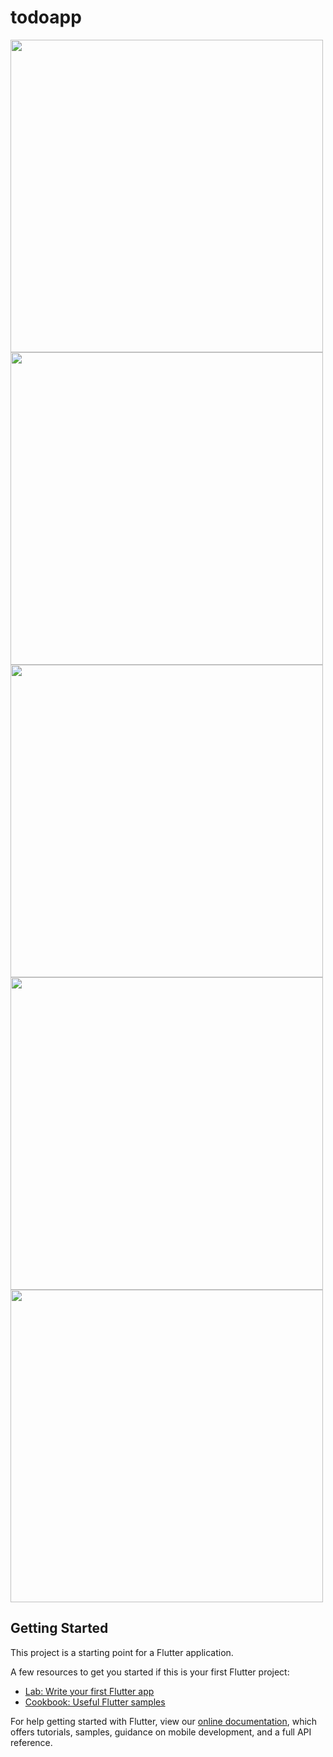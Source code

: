 # todoapp
<div>
<img src="https://user-images.githubusercontent.com/55635328/94424635-d4aaa580-018a-11eb-82d6-6d880ce8e1dd.png" width=500>
<img src="https://user-images.githubusercontent.com/55635328/94424637-d5dbd280-018a-11eb-9164-e67c090b63f6.png" width=500>
<img src="https://user-images.githubusercontent.com/55635328/94424639-d6746900-018a-11eb-84e8-a586d80ee053.png" width=500>
<img src="https://user-images.githubusercontent.com/55635328/94424641-d6746900-018a-11eb-9652-f9dbd211b790.png" width=500>
<img src="https://user-images.githubusercontent.com/55635328/94424643-d70cff80-018a-11eb-82e9-3a9024d0a51a.png" width=500>
</div>





## Getting Started

This project is a starting point for a Flutter application.

A few resources to get you started if this is your first Flutter project:

- [Lab: Write your first Flutter app](https://flutter.dev/docs/get-started/codelab)
- [Cookbook: Useful Flutter samples](https://flutter.dev/docs/cookbook)

For help getting started with Flutter, view our
[online documentation](https://flutter.dev/docs), which offers tutorials,
samples, guidance on mobile development, and a full API reference.
